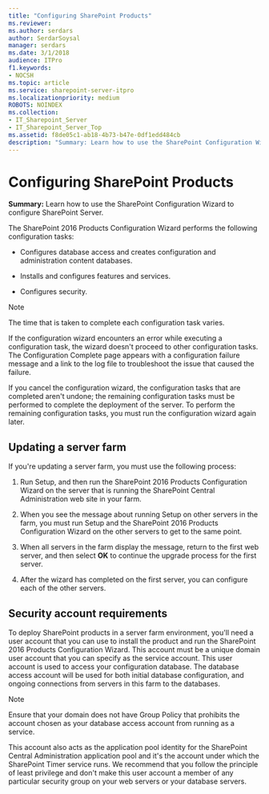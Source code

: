 ```yaml
---
title: "Configuring SharePoint Products"
ms.reviewer: 
ms.author: serdars
author: SerdarSoysal
manager: serdars
ms.date: 3/1/2018
audience: ITPro
f1.keywords:
- NOCSH
ms.topic: article
ms.service: sharepoint-server-itpro
ms.localizationpriority: medium
ROBOTS: NOINDEX
ms.collection:
- IT_Sharepoint_Server
- IT_Sharepoint_Server_Top
ms.assetid: f8de05c1-ab18-4b73-b47e-0df1edd484cb
description: "Summary: Learn how to use the SharePoint Configuration Wizard to configure SharePoint Server."
---
```


# Configuring SharePoint Products

 **Summary:** Learn how to use the SharePoint Configuration Wizard to configure SharePoint Server. 
  
The SharePoint 2016 Products Configuration Wizard performs the following configuration tasks:
  
- Configures database access and creates configuration and administration content databases.
    
- Installs and configures features and services.
    
- Configures security.
    
> [!NOTE]
> The time that is taken to complete each configuration task varies. 
  
If the configuration wizard encounters an error while executing a configuration task, the wizard doesn't proceed to other configuration tasks. The Configuration Complete page appears with a configuration failure message and a link to the log file to troubleshoot the issue that caused the failure.
  
If you cancel the configuration wizard, the configuration tasks that are completed aren't undone; the remaining configuration tasks must be performed to complete the deployment of the server. To perform the remaining configuration tasks, you must run the configuration wizard again later.
  
## Updating a server farm

If you're updating a server farm, you must use the following process:
  
1. Run Setup, and then run the SharePoint 2016 Products Configuration Wizard on the server that is running the SharePoint Central Administration web site in your farm. 
    
2. When you see the message about running Setup on other servers in the farm, you must run Setup and the SharePoint 2016 Products Configuration Wizard on the other servers to get to the same point.
    
3. When all servers in the farm display the message, return to the first web server, and then select **OK** to continue the upgrade process for the first server. 
    
4. After the wizard has completed on the first server, you can configure each of the other servers.
    
## Security account requirements

To deploy SharePoint products in a server farm environment, you'll need a user account that you can use to install the product and run the SharePoint 2016 Products Configuration Wizard. This account must be a unique domain user account that you can specify as the service account. This user account is used to access your configuration database. The database access account will be used for both initial database configuration, and ongoing connections from servers in this farm to the databases. 
  
> [!NOTE]
> Ensure that your domain does not have Group Policy that prohibits the account chosen as your database access account from running as a service. 
  
This account also acts as the application pool identity for the SharePoint Central Administration application pool and it's the account under which the SharePoint Timer service runs. We recommend that you follow the principle of least privilege and don't make this user account a member of any particular security group on your web servers or your database servers.
  

